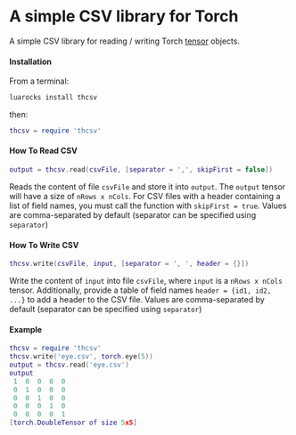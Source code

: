 # A simple CSV library for Torch #

A simple CSV library for reading / writing Torch [tensor](https://github.com/torch/torch7/blob/master/doc/tensor.md#tensor) objects.

#### Installation ####
From a terminal:
```bash
luarocks install thcsv
```
then:
```lua
thcsv = require 'thcsv'
```

#### How To Read CSV ####

```lua
output = thcsv.read(csvFile, [separator = ',', skipFirst = false])
```
Reads the content of file `csvFile` and store it into `output`. The `output` tensor will have a size of `nRows x nCols`. For CSV files with a header containing a list of field names, you must call the function with `skipFirst = true`. Values are comma-separated by default (separator can be specified using `separator`)

#### How To Write CSV ####

```lua
thcsv.write(csvFile, input, [separator = ', ', header = {}])
```
Write the content of `input` into file `csvFile`, where `input` is a `nRows x nCols` tensor. Additionally, provide a table of field names `header = {id1, id2, ...}` to add a header to the CSV file. Values are comma-separated by default (separator can be specified using `separator`)

#### Example ####
```lua
thcsv = require 'thcsv'
thcsv.write('eye.csv', torch.eye(5))
output = thcsv.read('eye.csv')
output
 1  0  0  0  0
 0  1  0  0  0
 0  0  1  0  0
 0  0  0  1  0
 0  0  0  0  1
[torch.DoubleTensor of size 5x5]
```


